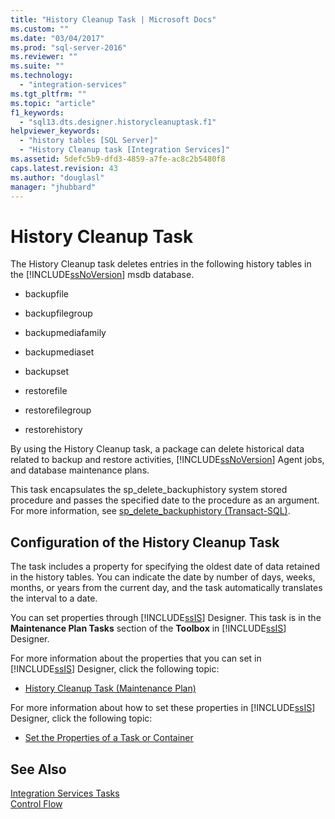 ```yaml
---
title: "History Cleanup Task | Microsoft Docs"
ms.custom: ""
ms.date: "03/04/2017"
ms.prod: "sql-server-2016"
ms.reviewer: ""
ms.suite: ""
ms.technology: 
  - "integration-services"
ms.tgt_pltfrm: ""
ms.topic: "article"
f1_keywords: 
  - "sql13.dts.designer.historycleanuptask.f1"
helpviewer_keywords: 
  - "history tables [SQL Server]"
  - "History Cleanup task [Integration Services]"
ms.assetid: 5defc5b9-dfd3-4859-a7fe-ac8c2b5480f8
caps.latest.revision: 43
ms.author: "douglasl"
manager: "jhubbard"
---
```

# History Cleanup Task
  The History Cleanup task deletes entries in the following history tables in the [!INCLUDE[ssNoVersion](../../advanced-analytics/r-services/includes/ssnoversion-md.md)] msdb database.  
  
-   backupfile  
  
-   backupfilegroup  
  
-   backupmediafamily  
  
-   backupmediaset  
  
-   backupset  
  
-   restorefile  
  
-   restorefilegroup  
  
-   restorehistory  
  
 By using the History Cleanup task, a package can delete historical data related to backup and restore activities, [!INCLUDE[ssNoVersion](../../advanced-analytics/r-services/includes/ssnoversion-md.md)] Agent jobs, and database maintenance plans.  
  
 This task encapsulates the sp_delete_backuphistory system stored procedure and passes the specified date to the procedure as an argument. For more information, see [sp_delete_backuphistory &#40;Transact-SQL&#41;](../../relational-databases/reference/system-stored-procedures/sp-delete-backuphistory-transact-sql.md).  
  
## Configuration of the History Cleanup Task  
 The task includes a property for specifying the oldest date of data retained in the history tables. You can indicate the date by number of days, weeks, months, or years from the current day, and the task automatically translates the interval to a date.  
  
 You can set properties through [!INCLUDE[ssIS](../../analysis-services/instances/includes/ssis-md.md)] Designer. This task is in the **Maintenance Plan Tasks** section of the **Toolbox** in [!INCLUDE[ssIS](../../analysis-services/instances/includes/ssis-md.md)] Designer.  
  
 For more information about the properties that you can set in [!INCLUDE[ssIS](../../analysis-services/instances/includes/ssis-md.md)] Designer, click the following topic:  
  
-   [History Cleanup Task &#40;Maintenance Plan&#41;](../../relational-databases/maintenance-plans/history-cleanup-task-maintenance-plan.md)  
  
 For more information about how to set these properties in [!INCLUDE[ssIS](../../analysis-services/instances/includes/ssis-md.md)] Designer, click the following topic:  
  
-   [Set the Properties of a Task or Container](../Topic/Set%20the%20Properties%20of%20a%20Task%20or%20Container.md)  
  
## See Also  
 [Integration Services Tasks](../../integration-services/control-flow/integration-services-tasks.md)   
 [Control Flow](../../integration-services/control-flow/control-flow.md)  
  
  